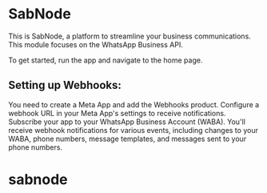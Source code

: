 # SabNode

This is SabNode, a platform to streamline your business communications. This module focuses on the WhatsApp Business API.

To get started, run the app and navigate to the home page.

## Setting up Webhooks:
You need to create a Meta App and add the Webhooks product. 
Configure a webhook URL in your Meta App's settings to receive notifications. 
Subscribe your app to your WhatsApp Business Account (WABA). 
You'll receive webhook notifications for various events, including changes to your WABA, phone numbers, message templates, and messages sent to your phone numbers.
# sabnode